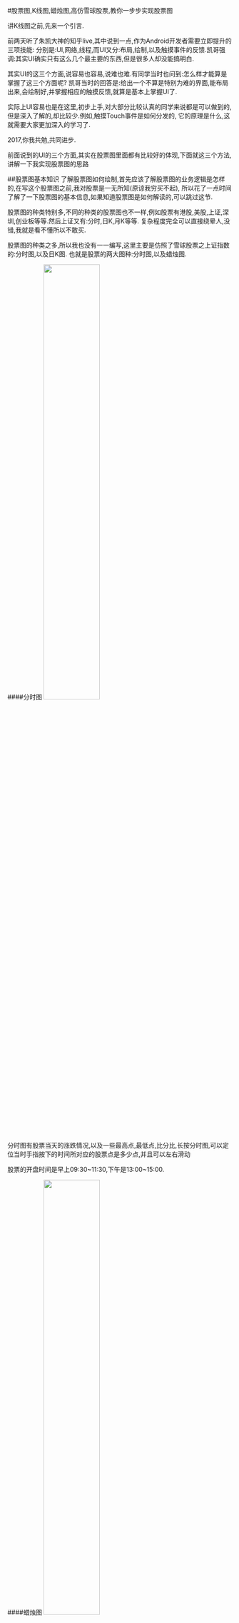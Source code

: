 #股票图,K线图,蜡烛图,高仿雪球股票,教你一步步实现股票图

讲K线图之前,先来一个引言.

前两天听了朱凯大神的知乎live,其中说到一点,作为Android开发者需要立即提升的三项技能:
分别是:UI,网络,线程,而UI又分:布局,绘制,以及触摸事件的反馈.凯哥强调:其实UI确实只有这么几个最主要的东西,但是很多人却没能搞明白.

其实UI的这三个方面,说容易也容易,说难也难.有同学当时也问到:怎么样才能算是掌握了这三个方面呢?
凯哥当时的回答是:给出一个不算是特别为难的界面,能布局出来,会绘制好,并掌握相应的触摸反馈,就算是基本上掌握UI了.

实际上UI容易也是在这里,初步上手,对大部分比较认真的同学来说都是可以做到的,但是深入了解的,却比较少.例如,触摸Touch事件是如何分发的,
它的原理是什么,这就需要大家更加深入的学习了.

2017,你我共勉,共同进步.


前面说到的UI的三个方面,其实在股票图里面都有比较好的体现,下面就这三个方法,讲解一下我实现股票图的思路

##股票图基本知识
了解股票图如何绘制,首先应该了解股票图的业务逻辑是怎样的,在写这个股票图之前,我对股票是一无所知(原谅我穷买不起),
所以花了一点时间了解了一下股票图的基本信息,如果知道股票图是如何解读的,可以跳过这节.

股票图的种类特别多,不同的种类的股票图也不一样,例如股票有港股,美股,上证,深圳,创业板等等.然后上证又有:分时,日K,月K等等.
复杂程度完全可以直接绕晕人,没错,我就是看不懂所以不敢买.

股票图的种类之多,所以我也没有一一编写,这里主要是仿照了雪球股票之上证指数的:分时图,以及日K图.
也就是股票的两大图种:分时图,以及蜡烛图.

####分时图
<img src="/img/_001.jpg" height="50%" width="50%" />

分时图有股票当天的涨跌情况,以及一些最高点,最低点,比分比,长按分时图,可以定位当时手指按下的时间所对应的股票点是多少点,并且可以左右滑动


股票的开盘时间是早上09:30~11:30,下午是13:00~15:00.


####蜡烛图
<img src="/img/_002.jpg" height="50%" width="50%" />

蜡烛图和分时图类似,先除去那三条折线.分时图是把涨跌情况用折线表示,而蜡烛图是用一个矩形加一条竖线表示,日K图每个月一个间隔.

其中竖线的最高点代表当日最高涨到了多少点,最低表示最低跌到了多少点.

矩形的顶端,表示当日开盘是多少点,底端,表示收盘是多少点.

颜色红,代表收盘后,相对于昨天,涨了,颜色绿,则表示跌了.


<b>下面就分时图,蜡烛图,分别讲解其布局,绘制,已经触摸反馈</b>


##分时图
###布局
布局无论是xml引用layout编写,亦或是java直接new出来,或者是使用canvas直接绘制,最重要的不是应该使用
RelativeLayout还是LinearLayout,而是应该剖析它的层次与结构.

####层次
根据上面的基本介绍,分时图的可以分为以下几个层次:

* 第1层:横线,竖线,以及底部时间(底部时间没有其他的元素,可以处于任意一层)

* 第2层:折线,以及阴影部分

* 第3层:文字,包括最高点,最低点,百分比

####结构
分时图的结构相对简单,在基本介绍上已经说明其基本信息.

股票的开盘时间是早上09:30~11:30,下午是13:00~15:00,所以其分上午,下午两部分.
中间的虚线是昨天收盘的股票点,以此为基准线,计算折线图的位置.

###绘制
布局分析好之后,就开始绘制这些基本信息.普通View的绘制,是写好xml或者java代码,然后交给每个view自己绘制,这里我们自己控制其绘制.

绘制的步骤,其实就是布局中所说的层次,绘制的规则,则是布局中的结构.换句话说,这个结构,规则,就是数学中的公式,步骤就是我们解题的思路.

####详细绘制步骤
1. 自定义一个View,覆写其四个构造方法(注意最好四个都都覆写,这样就可以通过多种途径新建这个View),覆写onDraw()方法,画图的时候就是在这个方法进行绘制的.

```java
public class KLineView extends View {
        public KLineView(Context context) {
            super(context);
            init();
        }

        public KLineView(Context context, AttributeSet attrs) {
            super(context, attrs);
            init();
        }

        public KLineView(Context context, AttributeSet attrs, int defStyleAttr) {
            super(context, attrs, defStyleAttr);
            init();
        }

        @RequiresApi(api = Build.VERSION_CODES.LOLLIPOP)
        public KLineView(Context context, AttributeSet attrs, int defStyleAttr, int defStyleRes) {
            super(context, attrs, defStyleAttr, defStyleRes);
            init();
        }

        @Override
        protected void onDraw(Canvas canvas) {
            super.onDraw(canvas);
        }
}
```

  一般还需要初始化一些信息.为了让自己能看到每一步的绘制效果,我写了一个添加测试数据方法,初始化的时候执行该方法即可.

```java
/**
 * canvas paint
 */
private Paint mPaint;

private void init() {
    mPaint = new Paint();
    createTestData();
}


/**
 * create the test data
 */
private void createTestData() {
    baseData = 3120.50f;
    try {
        times = new ArrayList<>();
        prices = new ArrayList<>();
        @SuppressLint("SimpleDateFormat") SimpleDateFormat dateFormat = new SimpleDateFormat
                ("yyyy-MM-dd HH:mm:ss");
        Date date = dateFormat.parse("2017-01-01 09:30:00");
        for (int i = 0; i < 240; i++) {
            if (i == 120) {
                date = dateFormat.parse("2017-01-01 13:00:00");
            }
            date.setTime(date.getTime() + 60 * 1000);
            times.add(formatTime(dateFormat.format(date)));

            float tmp;
            if (i == 0) tmp = (float) (baseData + 5 - Math.random() * 10);
            else tmp = (float) (prices.get(i - 1) + 5 - Math.random() * 10);
            tmp = formatPrice(tmp);
            if (tmp > maxPrice) {
                maxPrice = tmp;
            }
            if (tmp < minPrice) {
                minPrice = tmp;
            }
            prices.add(tmp);
        }
//            for (String str : times) {
//                Log.e("time", str);
//            }
//            for (Float item : prices) {
//                Log.e("time", item + "");
//            }
    } catch (ParseException e) {
        e.printStackTrace();
    }

}
```



2. 绘制线.使用MarkMan量取,分时图在720*1280分辨率下,高度是是410,则我们可以把其高度分成410份.
   它一共有5条横线,从上到下,每条线距离顶部的距离依次为:10,30,190,360,380.其中第3条为虚线.还有一条竖线,水平居中.

   依次画出每一条线.

```java
@Override
protected void onDraw(Canvas canvas) {
    super.onDraw(canvas);
    int viewHeight = getHeight();
    int viewWidth = getWidth();
    float item = viewHeight / 410f;

    /**
     * draw lines
     */
    drawLines(canvas, viewWidth, item);
}

/**
 * draw lines
 * <p>from top to bottom, it have 5 horizontal lines,
 * <br> 1 vertical line in the horizontal center.
 * </p>
 *
 * @param canvas    canvas
 * @param viewWidth the view's width
 * @param item      the view's height divided into 410
 */
private void drawLines(Canvas canvas, int viewWidth, float item) {
    mPaint.setColor(Color.parseColor("#AAAAAA"));
    mPaint.setStrokeWidth(0f);
    canvas.drawLine(0, item * 10, viewWidth, item * 10, mPaint);
    canvas.drawLine(0, item * 30, viewWidth, item * 30, mPaint);
    drawDashEffect(canvas, 0, item * 190, viewWidth, item * 190);
    canvas.drawLine(0, item * 360, viewWidth, item * 360, mPaint);
    canvas.drawLine(0, item * 380, viewWidth, item * 380, mPaint);
    canvas.drawLine(viewWidth / 2.0f, item * 10, viewWidth / 2.0f, item * 380, mPaint);
}

/**
 * draw a doted line
 *
 * @param canvas canvas
 * @param x      startX
 * @param y      startY
 * @param endX   endX
 * @param endY   endY
 */
private void drawDashEffect(Canvas canvas, float x, float y, float endX, float endY) {
    PathEffect effects = new DashPathEffect(new float[]{8, 8, 8, 8}, 1);
    Paint p = new Paint(Paint.ANTI_ALIAS_FLAG);
    p.setColor(Color.parseColor("#AAAAAA"));
    p.setPathEffect(effects);
    p.setStyle(Paint.Style.STROKE);
    Path path = new Path();
    path.moveTo(x, y);
    path.lineTo(endX, endY);
    canvas.drawPath(path, p);
}
```

3. 绘制时间.时间的最简单,三个时间是固定的,位置也是固定的.

   需要注意的是,绘制文字的x,y坐标,x=文字的左边,y=文字的baseline,文字的baseline默认等于-mPaint.getFontMetrics().top

   想了解更多关于文字绘制的细节,请移步到我这篇文章(StyleTextView)[https://github.com/siyehua/StyleTextView]

```java
@Override
protected void onDraw(Canvas canvas) {
    super.onDraw(canvas);
    int viewHeight = getHeight();
    int viewWidth = getWidth();
    float item = viewHeight / 410f;

    /**
     * draw time
     */
    drawTimes(canvas, viewWidth, item);
}

/**
 * draw times
 * <br><br>
 * draw text method:
 * <p>params: 1:content, 2:x, 3: the baseline</p>
 * <br><b>Note:the baseline == -mPaint.getFontMetrics().top in default</b>
 * <br><br><b>More information, please
 * <a href="https://github.com/siyehua/StyleTextView">click this</a></b>
 *
 * @param canvas    canvas
 * @param viewWidth view's width
 * @param item      the view's height divided into 410
 */
private void drawTimes(Canvas canvas, int viewWidth, float item) {
    mPaint.setTextSize(TypedValue.applyDimension(TypedValue.COMPLEX_UNIT_DIP, 8f,
            getResources().getDisplayMetrics()));
    mPaint.setColor(Color.parseColor("#999999"));
    float textWidth = mPaint.measureText("09:30");
    canvas.drawText("09:30", item * 10, -mPaint.getFontMetrics().top + item * 380, mPaint);
    canvas.drawText("11:30", viewWidth / 2.0f - textWidth / 2.0f, -mPaint.getFontMetrics()
            .top + item * 380, mPaint);
    canvas.drawText("15:00", viewWidth - textWidth - item * 10, -mPaint.getFontMetrics().top
            + item * 380, mPaint);
}
```

4. 绘制折线,以及折线的阴影面积.转到canvas技术上来说,其实就是绘制路径,在前面绘制横线的时候,绘制虚线其实就是绘制路径.
   注意绘制阴影的时候,要把画笔设置为实心的,这样才会有阴影的效果,同时路径path要多连接几个点,包括右下角,左下角,表明折线下方,第五条横线上方,就是阴影部分.

```java
@Override
protected void onDraw(Canvas canvas) {
    super.onDraw(canvas);
    int viewHeight = getHeight();
    int viewWidth = getWidth();
    float item = viewHeight / 410f;

    /**
     * draw broken line and shadow graph
     */
    drawBrokenLine(canvas, viewWidth, item, "#504F76DB", Paint.Style.FILL);
    drawBrokenLine(canvas, viewWidth, item, "#4F76DB", Paint.Style.STROKE);
}

/**
 * draw broken line
 *
 * @param canvas    canvas
 * @param viewWidth view's width
 * @param item      the view's height divided into 410
 * @param color     paint color
 * @param style     paint style,FILL: draw shadow, STROKE:draw line
 */
private void drawBrokenLine(Canvas canvas, int viewWidth, float item, String color, Paint
        .Style style) {
    Path path = new Path();
    Paint paint = new Paint();
    float xItem = viewWidth / 2.0f / 120f;

    // get biggest  difference value, it will be calculated proportion
    float yCount = maxPrice - baseData > baseData - minPrice ? maxPrice - baseData : baseData
            - minPrice;
    //get one item height
    float yItem = 330 * item / yCount / 2.0f;

    //set path start point,item * 195 is baseData's y point.
    path.moveTo(0, item * 195);
    //set other points
    for (int i = 0; i < times.size(); i++) {
        path.lineTo(xItem * (i + 1), item * 195 + yItem * (baseData - prices.get(i)));
    }
    //if draw shadow, we should add 3 points to draw a complete graphics.
    //if draw lines, we should let lines bold.
    if (Paint.Style.FILL == style) {
        path.lineTo(viewWidth, item * 380);
        path.lineTo(0, item * 380);
        path.lineTo(0, item * 195);
        path.close();
    } else {
        paint.setStrokeWidth(2f);
    }
    paint.setColor(Color.parseColor(color));
    paint.setAntiAlias(true);
    paint.setStyle(style);
    canvas.drawPath(path, paint);
}
```


5. 绘制最高点,最低点,以及百分比.这个绘制就更加简单了,有了绘制时间的经验,我们知道x,y分别代表的是文字的左下角,baseline,直接绘制即可.

   绘制最低点的时候需要注意,最低点距离第四条横线的距离,应该与第二条线距离最高点的距离一致.放大雪球股票的图,发现其K线图,以及后面要绘制的蜡烛图,这
   两个距离都不相等,虽然无伤大雅.但是如果我们能做到,那就更好不过.

   凯哥live中说到,<b>设计或者产品出来一个交互,一个需求,你做不到,没什么关系,因为别人也做不到.但是假设别人做不到,但是你做到了,那么很明显,你就强于别人</b>

   在第3步的时候,我的这篇文章(StyleTextView)[https://github.com/siyehua/StyleTextView],发布到郭霖的公众号后,有部分同学说,为什么这么麻烦搞这么多,感觉不需要这么复杂.
   实际上却是不需要多复杂的代码,直接绘制是最简单的,但是绘制也涉及到留白的问题,在一个要求不是特别精确的View,一两个像素的差距,确实可有可无,甚至有同学直接根据
   实际运行出来的效果图,调整空白大小.但是你为什么调整空白大小,为什么要这么调,调了以后其他的机型适配吗?如果在一个很大的View上,字体大小很大,此时能保证也能满足正常视觉吗?

   故有时候追求一些细节,对自己的代码,以及技术,都是一种负责任的态度.

```java
@Override
protected void onDraw(Canvas canvas) {
    super.onDraw(canvas);
    int viewHeight = getHeight();
    int viewWidth = getWidth();
    float item = viewHeight / 410f;

    /**
     * draw max, min price and percent
     */
    drawPriceAndPercent(canvas, viewWidth, item);
}

/**
 * draw price and percent
 * <br><br>
 * draw text method:
 * <p>params: 1:content, 2:x, 3: the baseline</p>
 * <br><b>Note:the baseline == -mPaint.getFontMetrics().top in default</b>
 * <br><br><b>More information, please
 * <a href="https://github.com/siyehua/StyleTextView">click this</a></b>
 *
 * @param canvas    canvas
 * @param viewWidth view's width
 * @param item      the view's height divided into 410
 */
private void drawPriceAndPercent(Canvas canvas, int viewWidth, float item) {
    // get biggest  difference value, it will be calculated proportion
    float yCount = maxPrice - baseData > baseData - minPrice ? maxPrice - baseData : baseData
            - minPrice;
    mPaint.setStrokeWidth(2f);


    mPaint.setColor(Color.RED);
    //draw max price
    canvas.drawText(yCount + baseData + "", item * 10, -mPaint.getFontMetrics().top + item *
            30, mPaint);
    String percentStr = formatPrice(yCount * 100 / baseData) + "%";
    float textWidth = mPaint.measureText(percentStr);
    //draw max percent
    canvas.drawText(percentStr, viewWidth - textWidth - item * 10, -mPaint.getFontMetrics()
            .top + item * 30, mPaint);


    mPaint.setColor(Color.parseColor("#008000"));
    //draw min price
    canvas.drawText(baseData - yCount + "", item * 10, item * 360 - (mPaint.getFontMetrics()
            .descent - mPaint.getFontMetrics().ascent - mPaint.getTextSize() + mPaint
            .getFontMetrics().ascent - mPaint.getFontMetrics().top), mPaint);
    percentStr = "-" + percentStr;
    textWidth = mPaint.measureText(percentStr);
    //draw min percent
    canvas.drawText(percentStr, viewWidth - textWidth - item * 10, item * 360 - (mPaint
            .getFontMetrics().descent - mPaint.getFontMetrics().ascent -
            mPaint.getTextSize() + mPaint.getFontMetrics().ascent - mPaint.getFontMetrics()
            .top), mPaint);
}
```


至此,绘制基本已经结束了,直接运行,就能看到一个基本K线图,但是还差K线图的交互,也就是长按K线图的交互,这其实就是一个触摸反馈的过程

<img src="/img/_003.jpg" height="50%" width="50%" />


###触摸
网上有很多的触摸文章教程,我这里就不展开篇幅讲解了,这里直接使用手势识别类:GestureDetector,但是实际使用发现,假设手指长按了,就不能再接收到
手指的移动事件,看GestureDetector发现,如果它判断是长按就直接break了,同时发现它也没有发送手指离开屏幕的时间,这都不是我想要的,所以我就把它源码直接复制出来了,删掉了一些用不到的事件,并
添加了手指离开事件.第二个手指按下,离开事件.

```java
boolean onDown2(MotionEvent e);
boolean onUp2(MotionEvent e);
boolean onUp(MotionEvent e);
```
更多详情,请点击这个改造过的(GestureDetector)[/app/src/main/java/com/siyehua/klinegraph/GestureDetector.java]


添加手势触摸监听,首先在init初始化GestureDetector,并在onTouch中拦截触摸事件

```java
//初始化
 private void init() {
        detector = new GestureDetector(getContext(), new GestureDetector.OnGestureListener() {

            @Override
            public void onLongPress(MotionEvent e) {
                showTouchLine(e.getRawX());
                Log.e("onLongPress", getActionName(e));
            }


            @Override
            public boolean onScroll(MotionEvent e1, MotionEvent e2, float distanceX, float
                    distanceY) {
                Log.e("onScroll", getActionName(e2) + "  Y: " + distanceY + "  e2: " + e2.getRawY
                        ());
                if (e2.getAction() == MotionEvent.ACTION_MOVE && longPressFlag) {
                    showTouchLine(e2.getRawX());
                }
                return true;
            }


            @Override
            public boolean onDown2(MotionEvent e) {
                return false;
            }

            @Override
            public boolean onUp2(MotionEvent e) {
                return false;
            }


            @Override
            public boolean onUp(MotionEvent e) {
                Log.e("onUp", getActionName(e));
                hideTouchLine();
                return true;
            }

            @Override
            public boolean onDown(MotionEvent e) {
//                Log.e("onDown", getActionName(e));
                return true;
            }

            @Override
            public boolean onFling(MotionEvent e1, MotionEvent e2, float velocityX, float
                    velocityY) {
//                Log.e("onFling", getActionName(e2));
                return true;
            }

            @Override
            public boolean onSingleTapUp(MotionEvent e) {
                Log.e("onSingleTapUp", getActionName(e));
                return true;
            }

            @Override
            public void onShowPress(MotionEvent e) {
//                Log.e("onShowPress", getActionName(e));
            }
        });
}


//拦截触摸事件
@Override
   public boolean onTouchEvent(MotionEvent event) {
       return detector.onTouchEvent(event);
   }



/**
 * hide touch line
 */
private void hideTouchLine() {
    touchIndex = -1;
    longPressFlag = false;
    if (touchMoveListener != null) {
        touchMoveListener.change("", "", "", "");
    }
    postInvalidate();
}

/**
 * show touch line
 */
private void showTouchLine(float touchX) {
    longPressFlag = true;
    //根据触摸的坐标,计算当前被触摸的indext
    float itemX = (float) getWidth() / prices.size();
    for (int i = 1; i <= prices.size(); i++) {
        if (itemX * i >= touchX) {
            touchIndex = i - 1;
            break;
        }
    }
    //绘制触摸线
    postInvalidate();
    //交给外部的触摸回调监听
    if (touchMoveListener != null && touchIndex >= 0) {
        touchMoveListener.change(times.get(touchIndex), prices.get(touchIndex) + "",
                formatPrice((prices.get(touchIndex) - baseData) / baseData * 100) + "%",
                "4613.93万");
    }
}


//onDraw处理触摸事件
@Override
protected void onDraw(Canvas canvas) {
    super.onDraw(canvas);
    int viewHeight = getHeight();
    int viewWidth = getWidth();
    float item = viewHeight / 410f;

    /**
     * draw touch lines and point
     */
    drawTouchLines(canvas, viewWidth, item);
}

/**
 * draw touch lines and point
 *
 * @param canvas    canvas
 * @param viewWidth view's width
 * @param item      the view's height divided into 410
 */
private void drawTouchLines(Canvas canvas, int viewWidth, float item) {
    if (longPressFlag) {
        // get biggest  difference value, it will be calculated proportion
        float yCount = maxPrice - baseData > baseData - minPrice ? maxPrice - baseData :
                baseData - minPrice;
        float xItem = viewWidth / 2.0f / 120f;
        float yItem = 330 * item / yCount / 2.0f;
        float x = xItem * (touchIndex + 1);
        float y = item * 195 + yItem * (baseData - prices.get(touchIndex));

        //draw the lines
        mPaint.setColor(Color.parseColor("#999999"));
        canvas.drawLine(0, y, viewWidth, y, mPaint);
        canvas.drawLine(x, item * 10, x, item * 380, mPaint);

        //draw the point
        mPaint.setColor(Color.parseColor("#FFC125"));
        mPaint.setStrokeWidth(10f);
        canvas.drawPoint(x, y, mPaint);
    }
}
```


###分时图总结
至此,分时图的布局,绘制,触摸反馈都已经完整,如果再加上设置数据的方法,就可以作为一个基本的分时图使用了.
